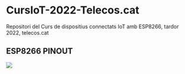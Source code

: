 # CursIoT-2022-Telecos.cat
Repositori del Curs de dispositius connectats IoT amb ESP8266, tardor 2022, telecos.cat

## ESP8266 PINOUT
![](https://makeradvisor.com/wp-content/uploads/2020/05/ESP8266-NodeMCU-kit-12-E-pinout-gpio-pin.png)
